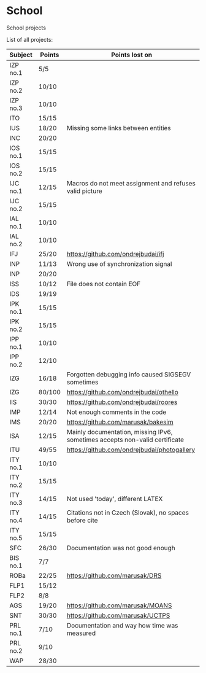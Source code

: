 # School
School projects

List of all projects:

Subject | Points | Points lost on
--- | --- | ---
IZP no.1 | 5/5 |
IZP no.2 | 10/10 |
IZP no.3 | 10/10 |
ITO | 15/15 |
IUS | 18/20 | Missing some links between entities
INC | 20/20 |
IOS no.1 | 15/15 |
IOS no.2 | 15/15 |
IJC no.1 | 12/15 | Macros do not meet assignment and refuses valid picture
IJC no.2 | 15/15 |
IAL no.1 | 10/10 |
IAL no.2 | 10/10 |
IFJ | 25/20 | https://github.com/ondrejbudai/ifj
INP | 11/13 | Wrong use of synchronization signal
INP | 20/20 |
ISS | 10/12 | File does not contain EOF
IDS | 19/19 |
IPK no.1 | 15/15 |
IPK no.2 | 15/15 |
IPP no.1 | 10/10 |
IPP no.2 | 12/10 |
IZG | 16/18 | Forgotten debugging info caused SIGSEGV sometimes
IZG | 80/100 | https://github.com/ondrejbudai/othello
IIS | 30/30 | https://github.com/ondrejbudai/roores
IMP | 12/14 | Not enough comments in the code
IMS | 20/20 | https://github.com/marusak/bakesim
ISA | 12/15 | Mainly documentation, missing IPv6, sometimes accepts non-valid certificate
ITU | 49/55 | https://github.com/ondrejbudai/photogallery
ITY no.1 | 10/10 |
ITY no.2 | 15/15 |
ITY no.3 | 14/15 | Not used 'today', different LATEX
ITY no.4 | 14/15 | Citations not in Czech (Slovak), no spaces before cite
ITY no.5 | 15/15 |
SFC | 26/30 | Documentation was not good enough
BIS no.1 | 7/7 |
ROBa | 22/25 | https://github.com/marusak/DRS
FLP1 | 15/12 |
FLP2 | 8/8 |
AGS | 19/20 | https://github.com/marusak/MOANS
SNT | 30/30 | https://github.com/marusak/UCTPS
PRL no.1 | 7/10 | Documentation and way how time was measured
PRL no.2 | 9/10 |
WAP | 28/30 |
